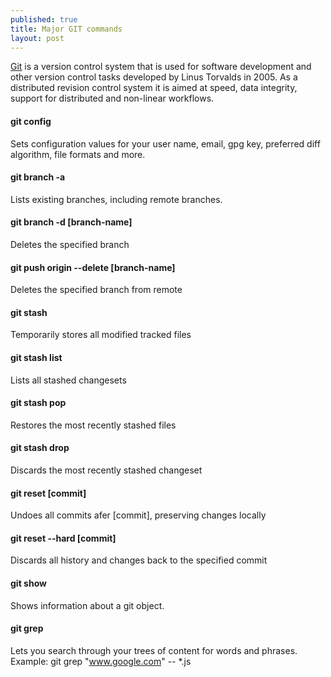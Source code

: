 ```yaml
---
published: true
title: Major GIT commands
layout: post
---
```

[Git] is a version control system that is used for software development and other version control tasks developed by Linus Torvalds in 2005. As a distributed revision control system it is aimed at speed, data integrity, support for distributed and non-linear workflows.


#### git config
 Sets configuration values for your user name, email, gpg key, preferred diff algorithm, file formats and more.

#### git branch -a
Lists existing branches, including remote branches.

#### git branch -d [branch-name]
Deletes the specified branch

#### git push origin --delete [branch-name]
Deletes the specified branch from remote

#### git stash
Temporarily stores all modified tracked files

#### git stash list
Lists all stashed changesets

#### git stash pop
Restores the most recently stashed files

#### git stash drop
Discards the most recently stashed changeset

#### git reset [commit]
Undoes all commits afer [commit], preserving changes locally

#### git reset --hard [commit]
Discards all history and changes back to the specified commit

#### git show
Shows information about a git object.

#### git grep
Lets you search through your trees of content for words and phrases. Example: git grep "www.google.com" -- *.js

[Git]: https://git-scm.com/